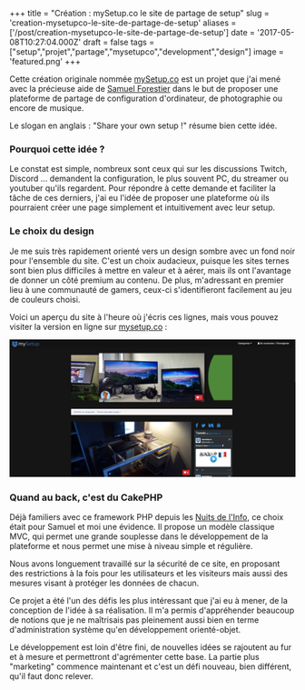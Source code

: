 +++
title = "Création : mySetup.co le site de partage de setup"
slug = 'creation-mysetupco-le-site-de-partage-de-setup'
aliases = ['/post/creation-mysetupco-le-site-de-partage-de-setup']
date = '2017-05-08T10:27:04.000Z'
draft = false
tags = ["setup","projet","partage","mysetupco","development","design"]
image = 'featured.png'
+++

Cette création originale nommée [mySetup.co](https://mysetup.co) est un projet que j'ai mené avec la précieuse aide de [Samuel Forestier](https://horlogeskynet.github.io) dans le but de proposer une plateforme de partage de configuration d'ordinateur, de photographie ou encore de musique.

Le slogan en anglais : "Share your own setup !" résume bien cette idée.

### **Pourquoi cette idée ?**

Le constat est simple, nombreux sont ceux qui sur les discussions Twitch, Discord ... demandent la configuration, le plus souvent PC, du streamer ou youtuber qu'ils regardent. Pour répondre à cette demande et faciliter la tâche de ces derniers, j'ai eu l'idée de proposer une plateforme où ils pourraient créer une page simplement et intuitivement avec leur setup.

### **Le choix du design**

Je me suis très rapidement orienté vers un design sombre avec un fond noir pour l'ensemble du site. C'est un choix audacieux, puisque les sites ternes sont bien plus difficiles à mettre en valeur et à aérer, mais ils ont l'avantage de donner un côté premium au contenu. De plus, m'adressant en premier lieu à une communauté de gamers, ceux-ci s'identifieront facilement au jeu de couleurs choisi.

Voici un aperçu du site à l'heure où j'écris ces lignes, mais vous pouvez visiter la version en ligne sur [mysetup.co](http://mysetup.co) : 

![](mysetup-screenshoot.jpg)

### **Quand au back, c'est du CakePHP**

Déjà familiers avec ce framework PHP depuis les [Nuits de l'Info](/entry/recap-la-nuit-de-linfo-2015), ce choix était pour Samuel et moi une évidence. Il propose un modèle classique MVC, qui permet une grande souplesse dans le développement de la plateforme et nous permet une mise à niveau simple et régulière.

Nous avons longuement travaillé sur la sécurité de ce site, en proposant des restrictions à la fois pour les utilisateurs et les visiteurs mais aussi des mesures visant à protéger les données de chacun.

Ce projet a été l'un des défis les plus intéressant que j'ai eu à mener, de la conception de l'idée à sa réalisation. Il m'a permis d'appréhender beaucoup de notions que je ne maîtrisais pas pleinement aussi bien en terme d'administration système qu'en développement orienté-objet.

Le développement est loin d'être fini, de nouvelles idées se rajoutent au fur et à mesure et permettront d'agrémenter cette base. La partie plus "marketing" commence maintenant et c'est un défi nouveau, bien différent, qu'il faut donc relever.
